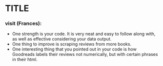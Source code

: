 # TITLE

### visit (Frances):
 - One strength is your code. It is very neat and easy to follow along with, as well as effective considering your data output.
 - One thing to improve is scraping reviews from more books. 
 - One interesting thing that you pointed out in your code is how Goodreads labels their reviews not numerically, but with certain phrases in their html.

